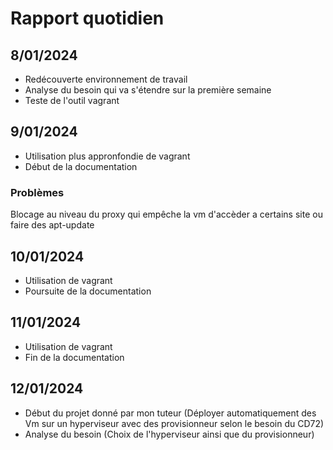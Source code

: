 # Rapport quotidien 

## 8/01/2024

- Redécouverte environnement de travail 
- Analyse du besoin qui va s'étendre sur la première semaine 
- Teste de l'outil vagrant 

## 9/01/2024 

- Utilisation plus appronfondie de vagrant 
- Début de la documentation 

### Problèmes 

Blocage au niveau du proxy qui empêche la vm d'accèder a certains site ou faire des apt-update 

## 10/01/2024 

- Utilisation de vagrant 
- Poursuite  de la documentation 


## 11/01/2024 

- Utilisation de vagrant 
- Fin de la documentation 

## 12/01/2024

- Début du projet donné par mon tuteur (Déployer automatiquement des Vm sur un hyperviseur avec des provisionneur selon le besoin du CD72)
- Analyse du besoin (Choix de l'hyperviseur ainsi que du provisionneur)